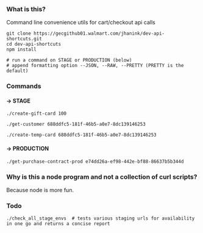 ### What is this?

Command line convenience utils for cart/checkout api calls

```
git clone https://gecgithub01.walmart.com/jhanink/dev-api-shortcuts.git
cd dev-api-shortcuts
npm install
```
```
# run a command on STAGE or PRODUCTION (below)
# append formatting option --JSON, --RAW, --PRETTY (PRETTY is the default)
```

### Commands

#### → STAGE

```
./create-gift-card 100
``` 

```
./get-customer 688ddfc5-181f-46b5-a0e7-8dc139146253
```

```
./create-temp-card 688ddfc5-181f-46b5-a0e7-8dc139146253
```

#### → PRODUCTION

```
./get-purchase-contract-prod e74dd26a-ef98-442e-bf88-86637b5b344d
```

### Why is this a node program and not a collection of curl scripts?

Because node is more fun.

### Todo

```
./check_all_stage_envs  # tests various staging urls for availability in one go and returns a concise report
```
